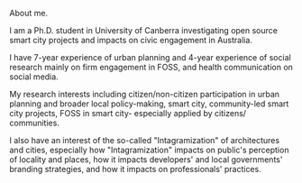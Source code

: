 About me.

I am a Ph.D. student in University of Canberra investigating open source smart city projects and impacts on civic engagement in Australia.

I have 7-year experience of urban planning and 4-year experience of social research mainly on firm engagement in FOSS, and health communication on social media.

My research interests including citizen/non-citizen participation in urban planning and broader local policy-making, smart city, community-led smart city projects, FOSS in smart city- especially applied by citizens/ communities.

I also have an interest of the so-called "Intagramization" of architectures and cities, especially how "Intagramization" impacts on public's perception of locality and places, how it impacts developers' and local governments' branding strategies, and how it impacts on professionals' practices.
